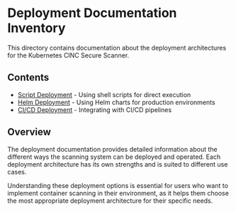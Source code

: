 # Deployment Documentation Inventory

This directory contains documentation about the deployment architectures for the Kubernetes CINC Secure Scanner.

## Contents

- [Script Deployment](script-deployment.md) - Using shell scripts for direct execution
- [Helm Deployment](helm-deployment.md) - Using Helm charts for production environments
- [CI/CD Deployment](ci-cd-deployment.md) - Integrating with CI/CD pipelines

## Overview

The deployment documentation provides detailed information about the different ways the scanning system can be deployed and operated. Each deployment architecture has its own strengths and is suited to different use cases.

Understanding these deployment options is essential for users who want to implement container scanning in their environment, as it helps them choose the most appropriate deployment architecture for their specific needs.